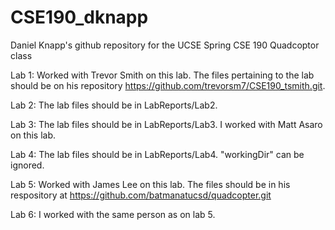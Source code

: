 # CSE190_dknapp
Daniel Knapp's github repository for the UCSE Spring CSE 190 Quadcoptor class

Lab 1:
Worked with Trevor Smith on this lab. The files pertaining to the lab should be on his repository https://github.com/trevorsm7/CSE190_tsmith.git.

Lab 2:
The lab files should be in LabReports/Lab2.

Lab 3:
The lab files should be in LabReports/Lab3. I worked with Matt Asaro on this lab.

Lab 4:
The lab files should be in LabReports/Lab4. "workingDir" can be ignored.

Lab 5:
Worked with James Lee on this lab. The files should be in his respository at https://github.com/batmanatucsd/quadcopter.git

Lab 6:
I worked with the same person as on lab 5.